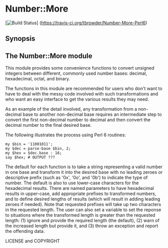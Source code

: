 # Number::More

[![Build Status](https://travis-ci.org/tbrowder/Number-More-Perl6.svg?branch=master)]
  (https://travis-ci.org/tbrowder/Number-More-Perl6)

## Synopsis


## The Number::More module

This module provides some convenience functions to convert unsigned integers between different, commonly used 
number bases: decimal, hexadecimal, octal, and binary.

The functions in this module are recommended for users who don't want to have to deal with the messy code involved with
such transformations and who want an easy interface to get the various results they may need.

As an example of the detail involved, any transformation from a non-decimal base to another non-decimal base requires
an intermediate step to convert the first non-decimal number to decimal and then convert the decimal number to the final
desired base.

The following illustrates the process using Perl 6 routines:

    my $bin = '11001011';
    my $dec = parse-base $bin, 2;
    my $hex = $dec.base : 16; 
    say $hex; # OUTPUT ???

The default for each function is to take a string representing
a valid number in one base and transform it into the desired base with no leading zeroes or descriptive prefix (such
as '0x', '0o', and '0b') to indicate
the type of number.  The default is also to use lower-case characters for the hexadecimal results.  There are named
parameters to have hexadecimal results in upper-case, add appropriate prefixes to transformed numbers, and to
define desired lengths of results (which will result in adding leading zeroes if needed).  Note that requested 
prefixes will take up two characters in the requested length. The user can also set a variable to
set the reponse to situations where the transformed length is greater than the requested length: (1) ignore and provide
the required length (the default), (2) warn of the increased length but provide it, and (3) throw an exception
and report the offending data.

LICENSE and COPYRIGHT



